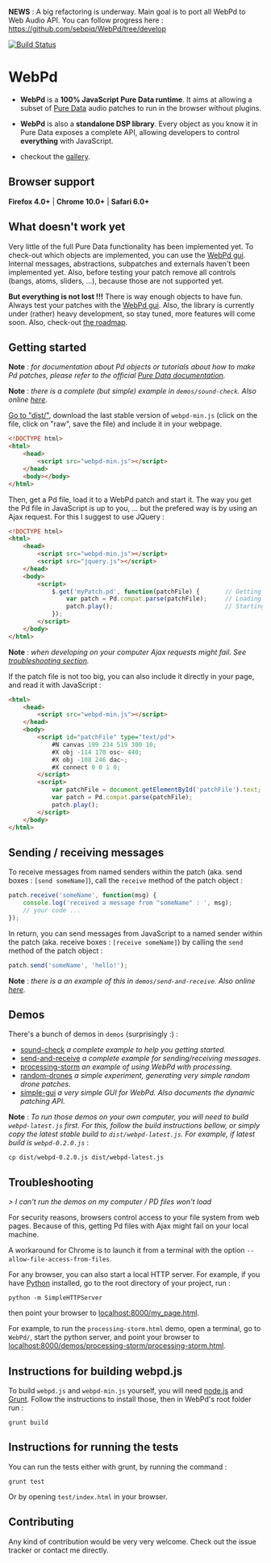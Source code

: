 **NEWS** : A big refactoring is underway. Main goal is to port all WebPd to Web Audio API. You can follow progress here : https://github.com/sebpiq/WebPd/tree/develop


[![Build Status](https://travis-ci.org/sebpiq/WebPd.png)](https://travis-ci.org/sebpiq/WebPd)

WebPd
=====

- **WebPd** is a **100% JavaScript Pure Data runtime**. It aims at allowing a subset of [Pure Data](http://crca.ucsd.edu/~msp/software.html) audio patches to run in the browser without plugins.

- **WebPd** is also a **standalone DSP library**. Every object as you know it in Pure Data exposes a complete API, allowing developers to control **everything** with JavaScript.

- checkout the [gallery](https://github.com/sebpiq/WebPd/wiki/Gallery).


Browser support
---------------

**Firefox 4.0+** | **Chrome 10.0+** | **Safari 6.0+**


What doesn't work yet
----------------------

Very little of the full Pure Data functionality has been implemented yet. To check-out which objects are implemented, you can use the [WebPd gui](http://sebpiq.github.io/WebPd/demos/simple-gui/simple-gui.html). 
Internal messages, abstractions, subpatches and externals haven't been implemented yet.
Also, before testing your patch remove all controls (bangs, atoms, sliders, ...), because those are not supported yet.

**But everything is not lost !!!** There is way enough objects to have fun. Always test your patches with the [WebPd gui](http://sebpiq.github.io/WebPd/demos/simple-gui/simple-gui.html). Also, the library is currently under (rather) heavy development, so stay tuned, more features will come soon. Also, check-out [the roadmap](https://github.com/sebpiq/WebPd/wiki/Roadmap).


Getting started
----------------

**Note** : _for documentation about Pd objects or tutorials about how to make Pd patches, please refer to the official [Pure Data documentation](http://crca.ucsd.edu/~msp/Pd_documentation/index.htm)._

**Note** : _there is a complete (but simple) example in `demos/sound-check`. Also online [here](http://sebpiq.github.com/WebPd/demos/sound-check/sound-check.html)._

[Go to "dist/"](https://github.com/sebpiq/WebPd/tree/develop/dist), download the last stable version of `webpd-min.js` (click on the file, click on "raw", save the file) and include it in your webpage.

```html
<!DOCTYPE html>
<html>
    <head>
        <script src="webpd-min.js"></script>
    </head>
    <body></body>
</html>
```

Then, get a Pd file, load it to a WebPd patch and start it. The way you get the Pd file in JavaScript is up to you, ... but the prefered way is by using an Ajax request. For this I suggest to use JQuery :

```html
<!DOCTYPE html>
<html>
    <head>
        <script src="webpd-min.js"></script>
        <script src="jquery.js"></script>
    </head>
    <body>
        <script>
            $.get('myPatch.pd', function(patchFile) {       // Getting the Pd patch file
                var patch = Pd.compat.parse(patchFile);     // Loading the WebPd patch
                patch.play();                               // Starting it
            });
        </script>
    </body>
</html>
```

**Note** : _when developing on your computer Ajax requests might fail. See [troubleshooting section](#troubleshooting)._


If the patch file is not too big, you can also include it directly in your page, and read it with JavaScript :

```html
<html>
    <head>
        <script src="webpd-min.js"></script>
    </head>
    <body>
        <script id="patchFile" type="text/pd">
            #N canvas 199 234 519 300 10;
            #X obj -114 170 osc~ 440;
            #X obj -108 246 dac~;
            #X connect 0 0 1 0;
        </script>
        <script>
            var patchFile = document.getElementById('patchFile').text;      // Getting the Pd patch file
            var patch = Pd.compat.parse(patchFile);                         // Loading the WebPd patch
            patch.play();                                                   // Starting it
        </script>
    </body>
</html>
```

Sending / receiving messages
------------------------------

To receive messages from named senders within the patch (aka. send boxes : `[send someName]`), call the `receive` method of the patch object :

```javascript
patch.receive('someName', function(msg) {
    console.log('received a message from "someName" : ', msg);
    // your code ...
});
```

In return, you can send messages from JavaScript to a named sender within the patch (aka. receive boxes : `[receive someName]`) by calling the `send` method of the patch object :

```javascript
patch.send('someName', 'hello!');
```

**Note** : _there is a an example of this in `demos/send-and-receive`. Also online [here](http://sebpiq.github.com/WebPd/demos/send-and-receive/send-and-receive.html)._

Demos
----------

There's a bunch of demos in `demos` (surprisingly :) :

- [sound-check](http://sebpiq.github.com/WebPd/demos/sound-check/sound-check.html) _a complete example to help you getting started._
- [send-and-receive](http://sebpiq.github.com/WebPd/demos/send-and-receive/send-and-receive.html) _a complete example for sending/receiving messages._
- [processing-storm](http://sebpiq.github.com/WebPd/demos/processing-storm/processing-storm.html) _an example of using WebPd with processing._
- [random-drones](http://sebpiq.github.io/pd-fileutils/randomDrone.html) _a simple experiment, generating very simple random drone patches._
- [simple-gui](http://sebpiq.github.com/WebPd/demos/simple-gui/simple-gui.html) _a very simple GUI for WebPd. Also documents the dynamic patching API._

**Note** : _To run those demos on your own computer, you will need to build `webpd-latest.js` first. For this, follow the build instructions bellow, or simply copy the latest stable build to `dist/webpd-latest.js`. For example, if latest build is `webpd-0.2.0.js`_ :

    cp dist/webpd-0.2.0.js dist/webpd-latest.js


Troubleshooting
------------------

_> I can't run the demos on my computer / PD files won't load_

For security reasons, browsers control access to your file system from web pages. Because of this, getting Pd files with Ajax might fail on your local machine.

A workaround for Chrome is to launch it from a terminal with the option `--allow-file-access-from-files`.

For any browser, you can also start a local HTTP server. For example, if you have [Python](http://www.python.org/) installed, go to the root directory of your project, run : 

    python -m SimpleHTTPServer

then point your browser to [localhost:8000/my_page.html](localhost:8000/your_page.html).

For example, to run the `processing-storm.html` demo, open a terminal, go to `WebPd/`, start the python server, 
and point your browser to [localhost:8000/demos/processing-storm/processing-storm.html](http://localhost:8000/demos/processing-storm/processing-storm.html).


Instructions for building webpd.js
------------------------------------

To build `webpd.js` and `webpd-min.js` yourself, you will need [node.js](http://nodejs.org/) and [Grunt](https://github.com/gruntjs/grunt).
Follow the instructions to install those, then in WebPd's root folder run :

    grunt build


Instructions for running the tests
------------------------------------

You can run the tests either with grunt, by running the command :

    grunt test

Or by opening `test/index.html` in your browser.


Contributing
------------

Any kind of contribution would be very very welcome. Check out the issue tracker or contact me directly.
